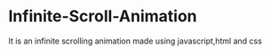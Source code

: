 # Infinite-Scroll-Animation
It is an infinite scrolling animation made using javascript,html and css 
